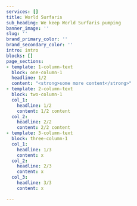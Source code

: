 ```yaml
---
services: []
title: World Surfaris
sub_heading: We keep World Surfaris pumping
banner_image: ''
slug: ''
brand_primary_color: ''
brand_secondary_color: ''
intro: intro
blocks: []
page_sections:
- template: 1-column-text
  block: one-column-1
  headline: 1/2
  content: "<strong>some more content</strong>"
- template: 2-column-text
  block: two-column-1
  col_1:
    headline: 1/2
    content: 1/2 content
  col_2:
    headline: 2/2
    content: 2/2 content
- template: 3-column-text
  block: three-column-1
  col_1:
    headline: 1/3
    content: x
  col_2:
    headline: 2/3
    content: x
  col_3:
    headline: 3/3
    content: x

---
```

